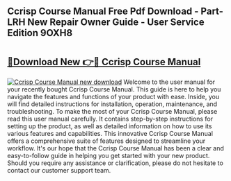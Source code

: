 ## Ccrisp Course Manual Free Pdf Download - Part-LRH New Repair Owner Guide - User Service Edition 9OXH8

# <h2><a href="http://cf21785.oget.top/?id=Ccrisp+Course+Manual">🔗Download New 👉🔴 Ccrisp Course Manual</a></h2>

[![Ccrisp Course Manual new download](https://i.imgur.com/5g1atiW.png)](http://cf21785.oget.top/?id=Ccrisp+Course+Manual)
Welcome to the user manual for your recently bought Ccrisp Course Manual. This guide is here to help you navigate the features and functions of your product with ease. Inside, you will find detailed instructions for installation, operation, maintenance, and troubleshooting. To make the most of your Ccrisp Course Manual, please read this user manual carefully. It contains step-by-step instructions for setting up the product, as well as detailed information on how to use its various features and capabilities. This innovative Ccrisp Course Manual offers a comprehensive suite of features designed to streamline your workflow. It's our hope that the Ccrisp Course Manual has been a clear and easy-to-follow guide in helping you get started with your new product. Should you require any assistance or clarification, please do not hesitate to contact our customer support team.
